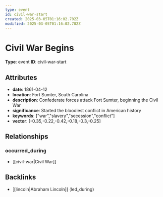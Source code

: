```yaml
---
type: event
id: civil-war-start
created: 2025-03-05T01:16:02.702Z
modified: 2025-03-05T01:16:02.702Z
---
```


# Civil War Begins

**Type**: event
**ID**: civil-war-start

## Attributes

- **date**: 1861-04-12
- **location**: Fort Sumter, South Carolina
- **description**: Confederate forces attack Fort Sumter, beginning the Civil War
- **significance**: Started the bloodiest conflict in American history
- **keywords**: ["war","slavery","secession","conflict"]
- **vector**: [-0.35,-0.22,-0.42,-0.18,-0.3,-0.25]

## Relationships

### occurred_during

- [[civil-war|Civil War]]

## Backlinks

- [[lincoln|Abraham Lincoln]] (led_during)

